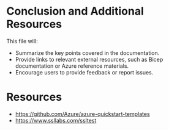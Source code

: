 # Conclusion and Additional Resources

This file will:

- Summarize the key points covered in the documentation.
- Provide links to relevant external resources, such as Bicep documentation or Azure reference materials.
- Encourage users to provide feedback or report issues.

# Resources

- https://github.com/Azure/azure-quickstart-templates
- https://www.ssllabs.com/ssltest

